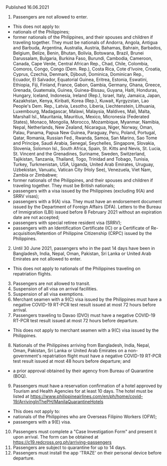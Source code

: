 Published 16.06.2021
1. Passengers are not allowed to enter.
- This does not apply to:
- nationals of the Philippines;
- former nationals of the Philippines, and their spouses and children if traveling together. They must be nationals of Andorra, Angola, Antigua and Barbuda, Argentina, Australia, Austria, Bahamas, Bahrain, Barbados, Belgium, Belize, Benin, Bhutan, Bolivia, Botswana, Brazil, Brunei Darussalam, Bulgaria, Burkina Faso, Burundi, Cambodia, Cameroon, Canada, Cape Verde, Central African Rep., Chad, Chile, Colombia, Comoros, Congo, Congo (Dem. Rep.), Costa Rica, Cote d'Ivoire, Croatia, Cyprus, Czechia, Denmark, Djibouti, Dominica, Dominican Rep., Ecuador, El Salvador, Equatorial Guinea, Eritrea, Estonia, Eswatini, Ethiopia, Fiji, Finland, France, Gabon, Gambia, Germany, Ghana, Greece, Grenada, Guatemala, Guinea, Guinea-Bissau, Guyana, Haiti, Honduras, Hungary, Iceland, Indonesia, Ireland (Rep.), Israel, Italy, Jamaica, Japan, Kazakhstan, Kenya, Kiribati, Korea (Rep.), Kuwait, Kyrgyzstan, Lao People's Dem. Rep., Latvia, Lesotho, Liberia, Liechtenstein, Lithuania, Luxembourg, Madagascar, Malawi, Malaysia, Maldives, Mali, Malta, Marshall Isl., Mauritania, Mauritius, Mexico, Micronesia (Federated States), Monaco, Mongolia, Morocco, Mozambique, Myanmar, Namibia, Nepal, Netherlands, New Zealand, Nicaragua, Niger, Norway, Oman, Palau, Panama, Papua New Guinea, Paraguay, Peru, Poland, Portugal, Qatar, Romania, Russian Fed., Rwanda, Samoa, San Marino, Sao Tome and Principe, Saudi Arabia, Senegal, Seychelles, Singapore, Slovakia, Slovenia, Solomon Isl., South Africa, Spain, St. Kitts and Nevis, St. Lucia, St. Vincent and the Grenadines, Suriname, Sweden, Switzerland, Tajikistan, Tanzania, Thailand, Togo, Trinidad and Tobago, Tunisia, Turkey, Turkmenistan, USA, Uganda, United Arab Emirates, Uruguay, Uzbekistan, Vanuatu, Vatican City (Holy See), Venezuela, Viet Nam, Zambia or Zimbabwe;
- former nationals of the Philippines, and their spouses and children if traveling together. They must be British nationals;
- passengers with a visa issued by the Philippines (excluding 9(A) and SRRV visas);
- passengers with a 9(A) visa. They must have an endorsement document issued by the Department of Foreign Affairs (DFA). Letters to the Bureau of Immigration (LBI) issued before 8 February 2021 without an expiration date are not accepted;
- passengers with special retiree resident visa (SRRV);
- passengers with an Identification Certificate (IC) or a Certificate of Re-acquisition/Retention of Philippine Citizenship (CRPC) issued by the Philippines.
2. Until 30 June 2021, passengers who in the past 14 days have been in Bangladesh, India, Nepal, Oman, Pakistan, Sri Lanka or United Arab Emirates are not allowed to enter.
- This does not apply to nationals of the Philippines traveling on repatriation flights.
3. Passengers are not allowed to transit.
4. Suspension of all visa on arrival facilities.
5. Suspension of all visa exemptions.
6. Merchant seamen with a 9(C) visa issued by the Philippines must have a negative COVID-19 RT-PCR test result issued at most 72 hours before arrival.
7. Passengers traveling to Davao (DVO) must have a negative COVID-19 RT-PCR test result issued at most 72 hours before departure.
- This does not apply to merchant seamen with a 9(C) visa issued by the Philippines.
8. Nationals of the Philippines arriving from Bangladesh, India, Nepal, Oman, Pakistan, Sri Lanka or United Arab Emirates on a non-government's repatriation flight must have a negative COVID-19 RT-PCR test result issued at most 48 hours before departure; and 
- a prior approval obtained by their agency from Bureau of Quarantine (BOQ).
9. Passengers must have a reservation confirmation of a hotel approved by Tourism and Health Agencies for at least 10 days. The hotel must be listed at <a href="https://www.philippineairlines.com/en/ph/home/covid-19/ArrivingInThePH/ManilaQuarantineHotels">https://www.philippineairlines.com/en/ph/home/covid-19/ArrivingInThePH/ManilaQuarantineHotels</a> 
- This does not apply to:
- nationals of the Philippines who are Overseas Filipino Workers (OFW);
- passengers with a 9(E) visa.
10. Passengers must complete a "Case Investigation Form" and present it upon arrival. The form can be obtained at <a href="https://c19.redcross.org.ph/arriving-passengers">https://c19.redcross.org.ph/arriving-passengers</a> 
11. Passengers are subject to quarantine for up to 14 days.
12. Passengers must install the app 'TRAZE' on their personal device before departure.

